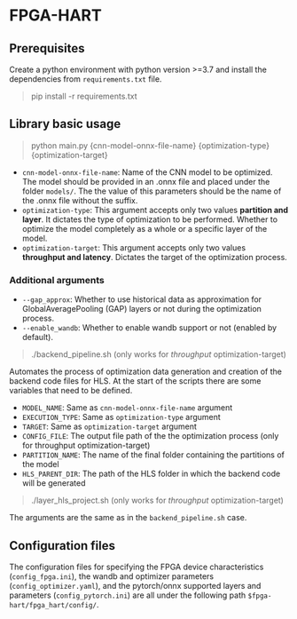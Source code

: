 # FPGA-HART

## Prerequisites
Create a python environment with python version >=3.7 and install the dependencies from `requirements.txt` file.
> pip install -r requirements.txt
## Library basic usage

> python main.py {cnn-model-onnx-file-name} {optimization-type} {optimization-target}

- `cnn-model-onnx-file-name`: Name of the CNN model to be optimized. The model should be provided in an .onnx file and placed under the folder `models/`. The the value of this parameters should be the name of the .onnx file without the suffix.
- `optimization-type`: This argument accepts only two values **partition and layer**. It dictates the type of optimization to be performed. Whether to optimize the model completely as a whole or a specific layer of the model.
- `optimization-target`: This argument accepts only two values **throughput and latency**. Dictates the target of the optimization process.

### Additional arguments
- `--gap_approx`: Whether to use historical data as approximation for GlobalAveragePooling (GAP) layers or not during the optimization process.
- `--enable_wandb`: Whether to enable wandb support or not (enabled by default).


> ./backend_pipeline.sh (only works for *throughput* optimization-target)

Automates the process of optimization data generation and creation of the backend code files for HLS. At the start of the scripts there are some variables that need to be defined.
- `MODEL_NAME`: Same as `cnn-model-onnx-file-name` argument
- `EXECUTION_TYPE`: Same as `optimization-type` argument
- `TARGET`: Same as `optimization-target` argument
- `CONFIG_FILE`: The output file path of the the optimization process (only for throughput optimization-target)
- `PARTITION_NAME`: The name of the final folder containing the partitions of the model
- `HLS_PARENT_DIR`: The path of the HLS folder in which the backend code will be generated

> ./layer_hls_project.sh (only works for *throughput* optimization-target)

The arguments are the same as in the `backend_pipeline.sh` case.

## Configuration files
The configuration files for specifying the FPGA device characteristics (`config_fpga.ini`), the wandb and optimizer parameters (`config_optimizer.yaml`), and the pytorch/onnx supported layers and parameters (`config_pytorch.ini`) are all under the following path `$fpga-hart/fpga_hart/config/`.